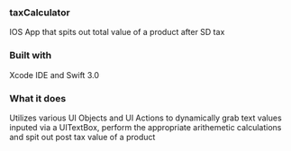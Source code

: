 <h3>taxCalculator</h3>
IOS App that spits out total value of a product after SD tax

<h3>Built with</h3>
Xcode IDE and Swift 3.0

<h3>What it does</h3>
Utilizes various UI Objects and UI Actions to dynamically grab text values inputed via a UITextBox, perform the appropriate arithemetic calculations and spit out post tax value of a product

